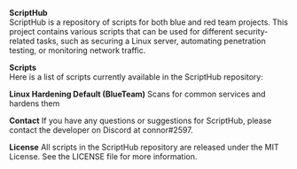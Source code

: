 **ScriptHub** \
ScriptHub is a repository of scripts for both blue and red team projects. This project contains various scripts that can be used for different security-related tasks, such as securing a Linux server, automating penetration testing, or monitoring network traffic.

**Scripts** \
Here is a list of scripts currently available in the ScriptHub repository: 

**Linux Hardening Default (BlueTeam)** Scans for common services and hardens them

**Contact**
If you have any questions or suggestions for ScriptHub, please contact the developer on Discord at connor#2597.

**License**
All scripts in the ScriptHub repository are released under the MIT License. See the LICENSE file for more information.
